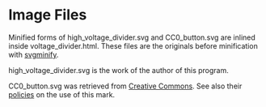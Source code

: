 # Image Files

Minified forms of high\_voltage\_divider.svg and CC0\_button.svg are
inlined inside voltage_divider.html. These files are the
originals before minification with [svgminify](http://www.svgminify.com/).

high\_voltage\_divider.svg is the work of the author of this program.

CC0\_button.svg was retrieved from [Creative Commons](https://creativecommons.org/about/downloads/).
See also their [policies](https://creativecommons.org/policies) on the use
of this mark.
